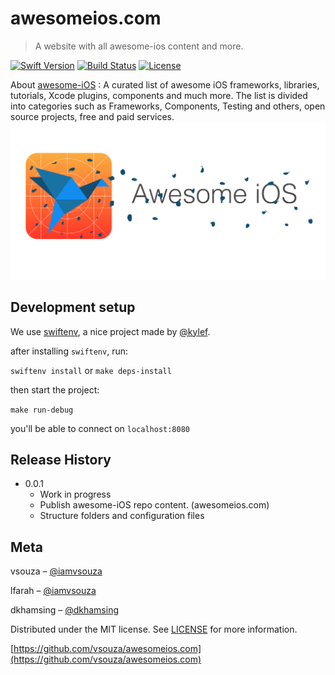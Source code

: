 # awesomeios.com
> A website with all awesome-ios content and more.

[![Swift Version][swift-image]][swift-url]
[![Build Status][travis-image]][travis-url]
[![License][license-image]][license-url]


About [awesome-iOS](http://github.com/vsouza/awesome-ios) : A curated list of awesome iOS frameworks, libraries, tutorials, Xcode plugins, components and much more. The list is divided into categories such as Frameworks, Components, Testing and others, open source projects, free and paid services.
![](https://raw.githubusercontent.com/vsouza/awesome-ios/master/awesome_logo.png)


## Development setup


We use [swiftenv](https://github.com/kylef/swiftenv), a nice project made by [@kylef](https://github.com/kylef).

after installing `swiftenv`, run:

`swiftenv install` or `make deps-install`


then start the project:

`make run-debug`

you'll be able to connect on `localhost:8080`

## Release History

* 0.0.1
    * Work in progress
    * Publish awesome-iOS repo content. (awesomeios.com)
	* Structure folders and configuration files

## Meta

vsouza – [@iamvsouza](https://twitter.com/iamvsouza)

lfarah – [@iamvsouza](https://twitter.com/lfarah)

dkhamsing  – [@dkhamsing](https://twitter.com/dkhamsing)

Distributed under the MIT license. See [LICENSE](https://github.com/vsouza/awesomeios.com/blob/master/LICENSE) for more information.

[https://github.com/vsouza/awesomeios.com](https://github.com/vsouza/awesomeios.com)

[swift-image]: https://img.shields.io/badge/swift-2.2-orange.svg?style=flat-square
[swift-url]: https://swift.org
[license-image]: https://img.shields.io/badge/License-MIT-blue.svg?style=flat-square
[license-url]: https://github.com/vsouza/awesomeios.com/blob/master/LICENSE
[travis-image]: https://img.shields.io/travis/vsouza/awesomeios.com/master.svg?style=flat-square
[travis-url]: https://travis-ci.org/vsouza/awesomeios.com
